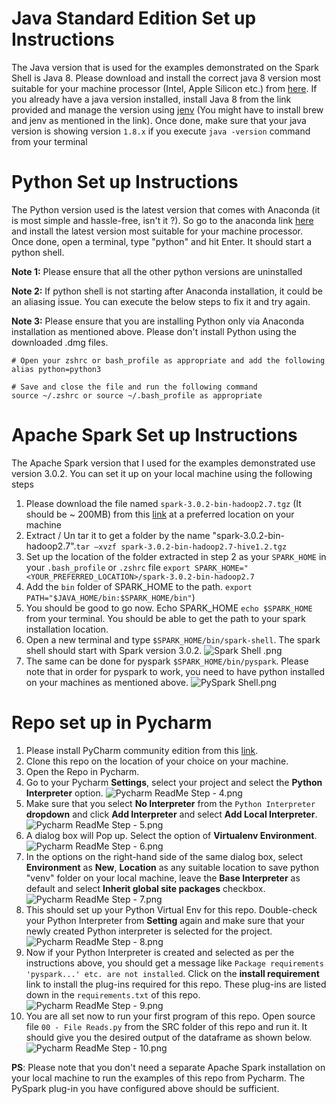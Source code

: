 # Java Standard Edition Set up Instructions

The Java version that is used for the examples demonstrated on the Spark Shell is Java 8. Please download and install the correct java 8 version most suitable for your machine processor (Intel, Apple Silicon etc.) from [here](https://www.oracle.com/in/java/technologies/javase/javase8u211-later-archive-downloads.html). If you already have a java version installed, install Java 8 from the link provided and manage the version using [jenv](https://www.jenv.be) (You might have to install brew and jenv as mentioned in the link). Once done, make sure that your java version is showing version `1.8.x` if you execute `java -version` command from your terminal  


# Python Set up Instructions
The Python version used is the latest version that comes with Anaconda (it is most simple and hassle-free, isn't it ?). So go to the anaconda link [here](https://www.anaconda.com/) and install the latest version most suitable for your machine processor. Once done, open a terminal, type "python" and hit Enter. It should start a python shell.

**Note 1:** Please ensure that all the other python versions are uninstalled 

**Note 2:** If python shell is not starting after Anaconda installation, it could be an aliasing issue. You can execute the below steps to fix it and try again.

**Note 3:** Please ensure that you are installing Python only via Anaconda installation as mentioned above. Please don't install Python using the downloaded .dmg files.

```
# Open your zshrc or bash_profile as appropriate and add the following  
alias python=python3

# Save and close the file and run the following command
source ~/.zshrc or source ~/.bash_profile as appropriate

```

# Apache Spark Set up Instructions

The Apache Spark version that I used for the examples demonstrated use version 3.0.2. You can set it up on your local machine using the following steps

1. Please download the file named `spark-3.0.2-bin-hadoop2.7.tgz` (It should be ~ 200MB) from this [link](https://archive.apache.org/dist/spark/spark-3.0.2/) at a preferred location on your machine
2. Extract / Un tar it to get a folder by the name "spark-3.0.2-bin-hadoop2.7".`tar –xvzf spark-3.0.2-bin-hadoop2.7-hive1.2.tgz`
3. Set up the location of the folder extracted in step 2 as your `SPARK_HOME` in your `.bash_profile` or `.zshrc` file `export SPARK_HOME="<YOUR_PREFERRED_LOCATION>/spark-3.0.2-bin-hadoop2.7`
4. Add the `bin` folder of SPARK_HOME to the path. `export PATH="$JAVA_HOME/bin:$SPARK_HOME/bin"`)
5. You should be good to go now. Echo SPARK_HOME `echo $SPARK_HOME` from your terminal. You should be able to get the path to your spark installation location.
6. Open a new terminal and type `$SPARK_HOME/bin/spark-shell`. The spark shell should start with Spark version 3.0.2. ![Spark Shell .png](./assets/Spark%20Shell.png)
7. The same can be done for pyspark `$SPARK_HOME/bin/pyspark`. Please note that in order for pyspark to work, you 
   need to have python installed on your machines as mentioned above. ![PySpark Shell.png](./assets/PySpark%20Shell.png)

# Repo set up in Pycharm
1. Please install PyCharm community edition from this [link](https://www.jetbrains.com/pycharm/download/#section=mac).
2. Clone this repo on the location of your choice on your machine.
3. Open the Repo in Pycharm.
4. Go to your Pycharm **Settings**, select your project and select the **Python Interpreter** option. ![Pycharm ReadMe Step - 4.png](./assets/Pycharm%20ReadMe%20Step%20-%204.png)
5. Make sure that you select **No Interpreter** from the `Python Interpreter` **dropdown** and click **Add Interpreter** and select **Add Local Interpreter**. ![Pycharm ReadMe Step - 5.png](./assets/Pycharm%20ReadMe%20Step%20-%205.png)
6. A dialog box will Pop up. Select the option of **Virtualenv Environment**. ![Pycharm ReadMe Step - 6.png](./assets/Pycharm%20ReadMe%20Step%20-%206.png)
7. In the options on the right-hand side of the same dialog box, select **Environment** as **New**, **Location** as any suitable location to save python "venv" folder on your local machine, leave the **Base Interpreter** as default and select **Inherit global site packages** checkbox. ![Pycharm ReadMe Step - 7.png](./assets/Pycharm%20ReadMe%20Step%20-%207.png)
8. This should set up your Python Virtual Env for this repo. Double-check your Python Interpreter from **Setting** again and make sure that your newly created Python interpreter is selected for the project. ![Pycharm ReadMe Step - 8.png](./assets/Pycharm%20ReadMe%20Step%20-%208.png)
9. Now if your Python Interpreter is created and selected as per the instructions above, you should get a message like `Package requirements 'pyspark...' etc. are not installed`. Click on the **install requirement** link to install the plug-ins required for this repo. These plug-ins are listed down in the `requirements.txt` of this repo. ![Pycharm ReadMe Step - 9.png](./assets/Pycharm%20ReadMe%20Step%20-%209.png)
10. You are all set now to run your first program of this repo. Open source file `00 - File Reads.py` from the SRC folder of this repo and run it. It should give you the desired output of the dataframe as shown below. ![Pycharm ReadMe Step - 10.png](./assets/Pycharm%20ReadMe%20Step%20-%2010.png)

**PS**: Please note that you don't need a separate Apache Spark installation on your local machine to run the examples of this repo from Pycharm. The PySpark plug-in you have configured above should be sufficient.

